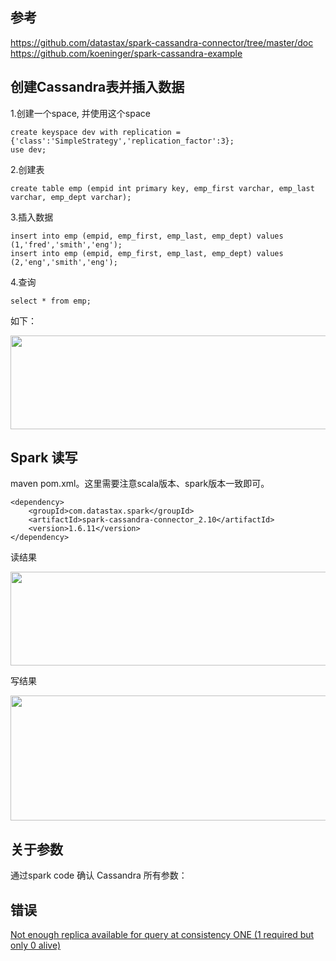 ## 参考
https://github.com/datastax/spark-cassandra-connector/tree/master/doc<br>
https://github.com/koeninger/spark-cassandra-example

## 创建Cassandra表并插入数据
1.创建一个space, 并使用这个space
```
create keyspace dev with replication = {'class':'SimpleStrategy','replication_factor':3};
use dev;
```
2.创建表
```
create table emp (empid int primary key, emp_first varchar, emp_last varchar, emp_dept varchar);
```
3.插入数据
```
insert into emp (empid, emp_first, emp_last, emp_dept) values (1,'fred','smith','eng');
insert into emp (empid, emp_first, emp_last, emp_dept) values (2,'eng','smith','eng');
```
4.查询
```
select * from emp;
```
如下：
<div align=center><img width="750" height="150" src="https://github.com/caserwin/daily-learning/raw/master/spark16/pic/spark-cassandra-demo1.png"/></div>

## Spark 读写
maven pom.xml。这里需要注意scala版本、spark版本一致即可。
```
<dependency>
    <groupId>com.datastax.spark</groupId>
    <artifactId>spark-cassandra-connector_2.10</artifactId>
    <version>1.6.11</version>
</dependency>
```

读结果
<div align=center><img width="550" height="150" src="https://github.com/caserwin/daily-learning/raw/master/spark16/pic/spark-cassandra-demo2.png"/></div>

写结果
<div align=center><img width="550" height="200" src="https://github.com/caserwin/daily-learning/raw/master/spark16/pic/spark-cassandra-demo3.png"/></div>

## 关于参数
通过spark code 确认 Cassandra 所有参数：




## 错误
[Not enough replica available for query at consistency ONE (1 required but only 0 alive)
](https://stackoverflow.com/questions/27974911/not-enough-replica-available-for-query-at-consistency-one-1-required-but-only-0?utm_medium=organic&utm_source=google_rich_qa&utm_campaign=google_rich_qa)